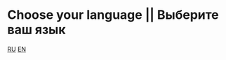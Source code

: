 <!-- color: #A9ADAD -->

# Choose your language || Выберите ваш язык

[<span>RU</span>](README-RU.md)
[<span>EN</span>](README-EN.md)
